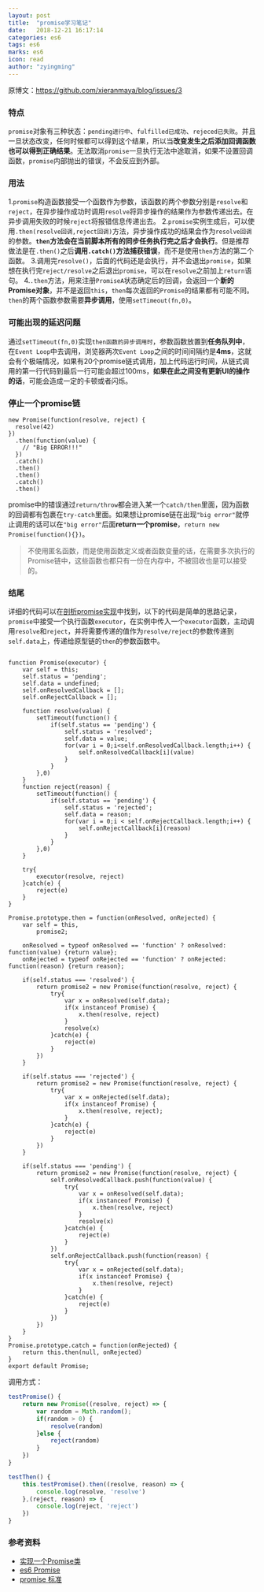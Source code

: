 ```yaml
---
layout: post
title:  "promise学习笔记"
date:   2018-12-21 16:17:14
categories: es6
tags: es6
marks: es6
icon: read
author: "zyingming"
---
```


原博文：https://github.com/xieranmaya/blog/issues/3

### 特点
`promise`对象有三种状态：`pending进行中`、`fulfilled已成功`、`rejeced已失败`。并且一旦状态改变，任何时候都可以得到这个结果，所以当**改变发生之后添加回调函数也可以得到正确结果**。无法取消`promise`一旦执行无法中途取消，如果不设置回调函数，`promise`内部抛出的错误，不会反应到外部。
### 用法
1.`promise`构造函数接受一个函数作为参数，该函数的两个参数分别是`resolve`和`reject`，在异步操作成功时调用`resolve`将异步操作的结果作为参数传递出去。在异步调用失败的时候`reject`将报错信息传递出去。
2.`promise`实例生成后，可以使用`.then(resolve回调,reject回调)`方法，异步操作成功的结果会作为`resolve回调`的参数。**`then`方法会在当前脚本所有的同步任务执行完之后才会执行**。但是推荐做法是在`.then()`之后**调用`.catch()`方法捕获错误**，而不是使用`then`方法的第二个函数。
3.调用完`resolve()`，后面的代码还是会执行，并不会退出`promise`，如果想在执行完`reject/resolve`之后退出`promise`，可以在`resolve`之前加上`return`语句。
4.`.then`方法，用来注册`PromiseA`状态确定后的回调，会返回一个**新的Promise对象**，并不是返回`this`，`then`每次返回的`Promise`的结果都有可能不同。`then`的两个函数参数需要**异步调用**，使用`setTimeout(fn,0)`。
### 可能出现的延迟问题
通过`setTimeout(fn,0)`实现`then函数的异步调用时`，参数函数放置到**任务队列中**，在`Event Loop`中去调用，浏览器两次`Event Loop`之间的时间间隔约是**4ms**，这就会有个极端情况，如果有20个promise链式调用，加上代码运行时间，从链式调用的第一行代码到最后一行可能会超过100ms，**如果在此之间没有更新UI的操作的话**，可能会造成一定的卡顿或者闪烁。
### 停止一个promise链

```javascrpt
new Promise(function(resolve, reject) {
  resolve(42)
})
  .then(function(value) {
    // "Big ERROR!!!"
  })
  .catch()
  .then()
  .then()
  .catch()
  .then()
```

promise中的错误通过`return/throw`都会进入某一个`catch/then`里面，因为函数的回调都有包裹在`try-catch`里面。如果想让promise链在出现`"big error"`就停止调用的话可以在`"big error"`后面**return一个promise**，`return new Promise(function(){})`。

>不使用匿名函数，而是使用函数定义或者函数变量的话，在需要多次执行的Promise链中，这些函数也都只有一份在内存中，不被回收也是可以接受的。

### 结尾
详细的代码可以在[剖析promise实现](https://github.com/xieranmaya/blog/issues/3)中找到，以下的代码是简单的思路记录，`promise`中接受一个执行函数`executor`，在实例中传入一个`executor`函数，主动调用`resolve`和`reject`，并将需要传递的值作为`resolve/reject`的参数传递到`self.data`上，传递给原型链的`then`的参数函数中。

```javascrpt

function Promise(executor) {
	var self = this;
	self.status = 'pending';
	self.data = undefined;
	self.onResolvedCallback = [];
	self.onRejectCallback = [];

	function resolve(value) {
		setTimeout(function() {
			if(self.status == 'pending') {
				self.status = 'resolved';
				self.data = value;
				for(var i = 0;i<self.onResolvedCallback.length;i++) {
					self.onResolvedCallback[i](value)
				}
			}
		},0)
	}
	function reject(reason) {
		setTimeout(function() {
			if(self.status == 'pending') {
				self.status = 'rejected';
				self.data = reason;
				for(var i = 0;i < self.onRejectCallback.length;i++) {
					self.onRejectCallback[i](reason)
				}
			}
		},0)
	}

	try{
		executor(resolve, reject)
	}catch(e) {
		reject(e)
	}
}

Promise.prototype.then = function(onResolved, onRejected) {
	var self = this,
		promise2;

	onResolved = typeof onResolved == 'function' ? onResolved: function(value) {return value};
	onRejected = typeof onRejected == 'function' ? onRejected: function(reason) {return reason};

	if(self.status === 'resolved') {
		return promise2 = new Promise(function(resolve, reject) {
			try{
				var x = onResolved(self.data);
				if(x instanceof Promise) {
					x.then(resolve, reject)
				}
				resolve(x)
			}catch(e) {
				reject(e)
			}
		})
	}

	if(self.status === 'rejected') {
		return promise2 = new Promise(function(resolve, reject) {
			try{
				var x = onRejected(self.data);
				if(x instanceof Promise) {
					x.then(resolve, reject);
				}
			}catch(e) {
				reject(e)
			}
		})
	}

	if(self.status === 'pending') {
		return promise2 = new Promise(function(resolve, reject) {
			self.onResolvedCallback.push(function(value) {
				try{
					var x = onResolved(self.data);
					if(x instanceof Promise) {
						x.then(resolve, reject)
					}
					resolve(x)
				}catch(e) {
					reject(e)
				}
			})
			self.onRejectCallback.push(function(reason) {
				try{
					var x = onRejected(self.data);
					if(x instanceof Promise) {
						x.then(resolve, reject)
					}
				}catch(e) {
					reject(e)
				}
			})
		})
	}
}
Promise.prototype.catch = function(onRejected) {
	return this.then(null, onRejected)
}
export default Promise;
```
调用方式：

```javascript
testPromise() {
	return new Promise((resolve, reject) => {
		var random = Math.random();
		if(random > 0) {
			resolve(random)
		}else {
			reject(random)
		}
	})
}

testThen() {
	this.testPromise().then((resolve, reason) => {
		console.log(resolve, 'resolve')
	},(reject, reason) => {
		console.log(reject, 'reject')
	})
}
```

### 参考资料
- [实现一个Promise类](https://github.com/xieranmaya/blog/issues/3)
- [es6 Promise](http://es6.ruanyifeng.com/#docs/promise)
- [promise 标准](https://promisesaplus.com/#point-46)
